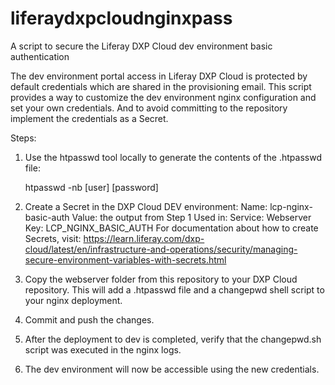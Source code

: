 # liferaydxpcloudnginxpass
A script to secure the Liferay DXP Cloud dev environment basic authentication


The dev environment portal access in Liferay DXP Cloud is protected by default credentials which are shared in the provisioning email. 
This script provides a way to customize the dev environment nginx configuration and set your own credentials. 
And to avoid committing to the repository implement the credentials  as a Secret.

Steps:

1. Use the htpasswd tool locally to generate the contents of the .htpasswd file:
	
	htpasswd -nb [user] [password]
	
2. Create a Secret in the DXP Cloud DEV environment:
	Name: lcp-nginx-basic-auth
	Value: the output from Step 1
	Used in:
		Service: Webserver
		Key: LCP_NGINX_BASIC_AUTH
	For documentation about how to create Secrets, visit: https://learn.liferay.com/dxp-cloud/latest/en/infrastructure-and-operations/security/managing-secure-environment-variables-with-secrets.html	

3. Copy the webserver folder from this repository to your DXP Cloud repository.
	This will add a .htpasswd file and a changepwd shell script to your nginx deployment.
	
4. Commit and push the changes.

5. After the deployment to dev is completed, verify that the changepwd.sh script was executed in the nginx logs.

6. The dev environment will now be accessible using the new credentials.
